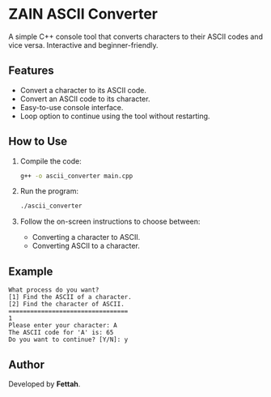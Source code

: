 # ZAIN ASCII Converter

A simple C++ console tool that converts characters to their ASCII codes and vice versa. Interactive and beginner-friendly.

## Features

- Convert a character to its ASCII code.
- Convert an ASCII code to its character.
- Easy-to-use console interface.
- Loop option to continue using the tool without restarting.

## How to Use

1. Compile the code:
   ```bash
   g++ -o ascii_converter main.cpp
   ```

2. Run the program:
   ```bash
   ./ascii_converter
   ```

3. Follow the on-screen instructions to choose between:
   - Converting a character to ASCII.
   - Converting ASCII to a character.

## Example

```
What process do you want?
[1] Find the ASCII of a character.
[2] Find the character of ASCII.
=================================
1
Please enter your character: A
The ASCII code for 'A' is: 65
Do you want to continue? [Y/N]: y
```

## Author

Developed by **Fettah**.
